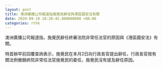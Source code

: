 ```yaml
---
layout: post
title: 澳洲廣播公司報道指施覺民辭任與港區國安法有關
date: 2020-09-18 18:20:45.000000000 +08:00
categories: rthk
---
```


澳洲廣播公司報道指，施覺民辭任終審法院非常任法官的原因與《港區國安法》有關。

特首辦早前回覆查詢表示，施覺民在本月2日向行政長官提出辭任，行政長官按有關法例撤銷終院非常任法官施覺民的委任，施覺民沒有提及辭任原因。

